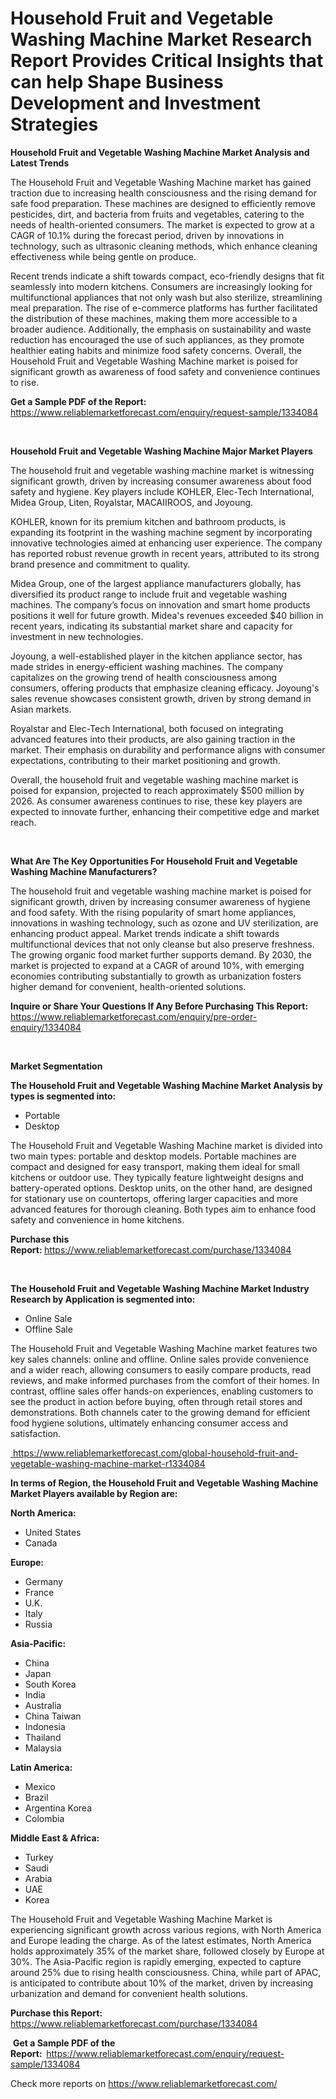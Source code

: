 <p><h1>Household Fruit and Vegetable Washing Machine Market Research Report Provides Critical Insights that can help Shape Business Development and Investment Strategies</h1></p><p><strong>Household Fruit and Vegetable Washing Machine Market Analysis and Latest Trends</strong></p>
<p><p>The Household Fruit and Vegetable Washing Machine market has gained traction due to increasing health consciousness and the rising demand for safe food preparation. These machines are designed to efficiently remove pesticides, dirt, and bacteria from fruits and vegetables, catering to the needs of health-oriented consumers. The market is expected to grow at a CAGR of 10.1% during the forecast period, driven by innovations in technology, such as ultrasonic cleaning methods, which enhance cleaning effectiveness while being gentle on produce.</p><p>Recent trends indicate a shift towards compact, eco-friendly designs that fit seamlessly into modern kitchens. Consumers are increasingly looking for multifunctional appliances that not only wash but also sterilize, streamlining meal preparation. The rise of e-commerce platforms has further facilitated the distribution of these machines, making them more accessible to a broader audience. Additionally, the emphasis on sustainability and waste reduction has encouraged the use of such appliances, as they promote healthier eating habits and minimize food safety concerns. Overall, the Household Fruit and Vegetable Washing Machine market is poised for significant growth as awareness of food safety and convenience continues to rise.</p></p>
<p><strong>Get a Sample PDF of the Report:&nbsp;</strong> <a href="https://www.reliablemarketforecast.com/enquiry/request-sample/1334084?utm_campaign=2750&utm_medium=2&utm_source=Github&utm_content=ia&utm_term=24032025&utm_id=household-fruit-and-vegetable-washing-machine">https://www.reliablemarketforecast.com/enquiry/request-sample/1334084</a></p>
<p>&nbsp;</p>
<p><strong>Household Fruit and Vegetable Washing Machine Major Market Players</strong></p>
<p><p>The household fruit and vegetable washing machine market is witnessing significant growth, driven by increasing consumer awareness about food safety and hygiene. Key players include KOHLER, Elec-Tech International, Midea Group, Liten, Royalstar, MACAIIROOS, and Joyoung.</p><p>KOHLER, known for its premium kitchen and bathroom products, is expanding its footprint in the washing machine segment by incorporating innovative technologies aimed at enhancing user experience. The company has reported robust revenue growth in recent years, attributed to its strong brand presence and commitment to quality.</p><p>Midea Group, one of the largest appliance manufacturers globally, has diversified its product range to include fruit and vegetable washing machines. The company’s focus on innovation and smart home products positions it well for future growth. Midea's revenues exceeded $40 billion in recent years, indicating its substantial market share and capacity for investment in new technologies.</p><p>Joyoung, a well-established player in the kitchen appliance sector, has made strides in energy-efficient washing machines. The company capitalizes on the growing trend of health consciousness among consumers, offering products that emphasize cleaning efficacy. Joyoung's sales revenue showcases consistent growth, driven by strong demand in Asian markets.</p><p>Royalstar and Elec-Tech International, both focused on integrating advanced features into their products, are also gaining traction in the market. Their emphasis on durability and performance aligns with consumer expectations, contributing to their market positioning and growth.</p><p>Overall, the household fruit and vegetable washing machine market is poised for expansion, projected to reach approximately $500 million by 2026. As consumer awareness continues to rise, these key players are expected to innovate further, enhancing their competitive edge and market reach.</p></p>
<p>&nbsp;</p>
<p><strong>What Are The Key Opportunities For Household Fruit and Vegetable Washing Machine Manufacturers?</strong></p>
<p><p>The household fruit and vegetable washing machine market is poised for significant growth, driven by increasing consumer awareness of hygiene and food safety. With the rising popularity of smart home appliances, innovations in washing technology, such as ozone and UV sterilization, are enhancing product appeal. Market trends indicate a shift towards multifunctional devices that not only cleanse but also preserve freshness. The growing organic food market further supports demand. By 2030, the market is projected to expand at a CAGR of around 10%, with emerging economies contributing substantially to growth as urbanization fosters higher demand for convenient, health-oriented solutions.</p></p>
<p><strong>Inquire or Share Your Questions If Any Before Purchasing This Report:</strong> <a href="https://www.reliablemarketforecast.com/enquiry/pre-order-enquiry/1334084?utm_campaign=2750&utm_medium=2&utm_source=Github&utm_content=ia&utm_term=24032025&utm_id=household-fruit-and-vegetable-washing-machine">https://www.reliablemarketforecast.com/enquiry/pre-order-enquiry/1334084</a></p>
<p>&nbsp;</p>
<p><strong>Market Segmentation</strong></p>
<p><strong>The Household Fruit and Vegetable Washing Machine Market Analysis by types is segmented into:</strong></p>
<p><ul><li>Portable</li><li>Desktop</li></ul></p>
<p><p>The Household Fruit and Vegetable Washing Machine market is divided into two main types: portable and desktop models. Portable machines are compact and designed for easy transport, making them ideal for small kitchens or outdoor use. They typically feature lightweight designs and battery-operated options. Desktop units, on the other hand, are designed for stationary use on countertops, offering larger capacities and more advanced features for thorough cleaning. Both types aim to enhance food safety and convenience in home kitchens.</p></p>
<p><strong>Purchase this Report:&nbsp;</strong><a href="https://www.reliablemarketforecast.com/purchase/1334084?utm_campaign=2750&utm_medium=2&utm_source=Github&utm_content=ia&utm_term=24032025&utm_id=household-fruit-and-vegetable-washing-machine">https://www.reliablemarketforecast.com/purchase/1334084</a></p>
<p>&nbsp;</p>
<p><strong>The Household Fruit and Vegetable Washing Machine Market Industry Research by Application is segmented into:</strong></p>
<p><ul><li>Online Sale</li><li>Offline Sale</li></ul></p>
<p><p>The Household Fruit and Vegetable Washing Machine market features two key sales channels: online and offline. Online sales provide convenience and a wider reach, allowing consumers to easily compare products, read reviews, and make informed purchases from the comfort of their homes. In contrast, offline sales offer hands-on experiences, enabling customers to see the product in action before buying, often through retail stores and demonstrations. Both channels cater to the growing demand for efficient food hygiene solutions, ultimately enhancing consumer access and satisfaction.</p></p>
<p><a href="https://www.reliablemarketforecast.com/global-household-fruit-and-vegetable-washing-machine-market-r1334084?utm_campaign=2750&utm_medium=2&utm_source=Github&utm_content=ia&utm_term=24032025&utm_id=household-fruit-and-vegetable-washing-machine">&nbsp;https://www.reliablemarketforecast.com/global-household-fruit-and-vegetable-washing-machine-market-r1334084</a></p>
<p><strong>In terms of Region, the Household Fruit and Vegetable Washing Machine Market Players available by Region are:</strong></p>
<p>
    <p> <strong> North America: </strong>
        <ul>
            <li>United States</li>
            <li>Canada</li>
        </ul>
        </p> 
    <p> <strong> Europe: </strong>
        <ul>
            <li>Germany</li>
            <li>France</li>
            <li>U.K.</li>
            <li>Italy</li>
            <li>Russia</li>
        </ul>
        </p> 
    <p> <strong> Asia-Pacific: </strong>
        <ul>
            <li>China</li>
            <li>Japan</li>
            <li>South Korea</li>
            <li>India</li>
            <li>Australia</li>
            <li>China Taiwan</li>
            <li>Indonesia</li>
            <li>Thailand</li>
            <li>Malaysia</li>
        </ul>
        </p> 
    <p> <strong> Latin America: </strong>
        <ul>
            <li>Mexico</li>
            <li>Brazil</li>
            <li>Argentina Korea</li>
            <li>Colombia</li>
        </ul>
        </p> 
    <p> <strong> Middle East & Africa: </strong>
        <ul>
            <li>Turkey</li>
            <li>Saudi</li>
            <li>Arabia</li>
            <li>UAE</li>
            <li>Korea</li>
        </ul>
    </p>
    </p>
<p><p>The Household Fruit and Vegetable Washing Machine Market is experiencing significant growth across various regions, with North America and Europe leading the charge. As of the latest estimates, North America holds approximately 35% of the market share, followed closely by Europe at 30%. The Asia-Pacific region is rapidly emerging, expected to capture around 25% due to rising health consciousness. China, while part of APAC, is anticipated to contribute about 10% of the market, driven by increasing urbanization and demand for convenient health solutions.</p></p>
<p><strong>Purchase this Report: </strong><a href="https://www.reliablemarketforecast.com/purchase/1334084?utm_campaign=2750&utm_medium=2&utm_source=Github&utm_content=ia&utm_term=24032025&utm_id=household-fruit-and-vegetable-washing-machine">https://www.reliablemarketforecast.com/purchase/1334084</a></p>
<p>&nbsp;<strong>Get a Sample PDF of the Report:&nbsp;&nbsp;</strong><a href="https://www.reliablemarketforecast.com/enquiry/request-sample/1334084?utm_campaign=2750&utm_medium=2&utm_source=Github&utm_content=ia&utm_term=24032025&utm_id=household-fruit-and-vegetable-washing-machine">https://www.reliablemarketforecast.com/enquiry/request-sample/1334084</a></p>
<p><strong></strong></p>
<p>Check more reports on <a href="https://www.reliablemarketforecast.com/?utm_campaign=2750&utm_medium=2&utm_source=Github&utm_content=ia&utm_term=24032025&utm_id=household-fruit-and-vegetable-washing-machine">https://www.reliablemarketforecast.com/</a></p>